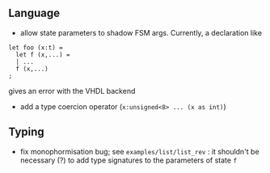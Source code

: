## Language

- allow state parameters to shadow FSM args. Currently, a declaration like
```
let foo (x:t) = 
  let f (x,...) =
  | ...
  f (x,...)
;
```
gives an error with the VHDL backend

- add a type coercion operator (`x:unsigned<8> ... (x as int)`)

## Typing

- fix monophormisation bug; see `examples/list/list_rev` : it shouldn't be necessary (?) to add type
  signatures to the parameters of state `f` 
